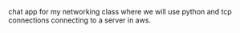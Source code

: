 chat app for my networking class where we will use python and tcp connections connecting to a server in aws.

